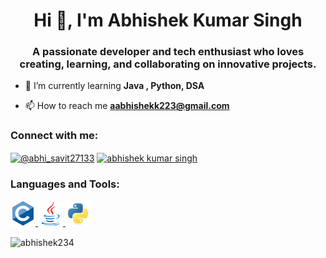 <h1 align="center">Hi 👋, I'm Abhishek Kumar Singh</h1>
<h3 align="center">A passionate developer and tech enthusiast who loves creating, learning, and collaborating on innovative projects.</h3>

- 🌱 I’m currently learning **Java , Python, DSA**

- 📫 How to reach me **aabhishekk223@gmail.com**

<h3 align="left">Connect with me:</h3>
<p align="left">
<a href="https://twitter.com/@abhi_savit27133" target="blank"><img align="center" src="https://raw.githubusercontent.com/rahuldkjain/github-profile-readme-generator/master/src/images/icons/Social/twitter.svg" alt="@abhi_savit27133" height="30" width="40" /></a>
<a href="https://linkedin.com/in/abhishek kumar singh" target="blank"><img align="center" src="https://raw.githubusercontent.com/rahuldkjain/github-profile-readme-generator/master/src/images/icons/Social/linked-in-alt.svg" alt="abhishek kumar singh" height="30" width="40" /></a>
</p>

<h3 align="left">Languages and Tools:</h3>
<p align="left"> <a href="https://www.cprogramming.com/" target="_blank" rel="noreferrer"> <img src="https://raw.githubusercontent.com/devicons/devicon/master/icons/c/c-original.svg" alt="c" width="40" height="40"/> </a> <a href="https://www.java.com" target="_blank" rel="noreferrer"> <img src="https://raw.githubusercontent.com/devicons/devicon/master/icons/java/java-original.svg" alt="java" width="40" height="40"/> </a> <a href="https://www.python.org" target="_blank" rel="noreferrer"> <img src="https://raw.githubusercontent.com/devicons/devicon/master/icons/python/python-original.svg" alt="python" width="40" height="40"/> </a> </p>

<p><img align="center" src="https://github-readme-stats.vercel.app/api/top-langs?username=abhishek234&show_icons=true&locale=en&layout=compact" alt="abhishek234" /></p>
